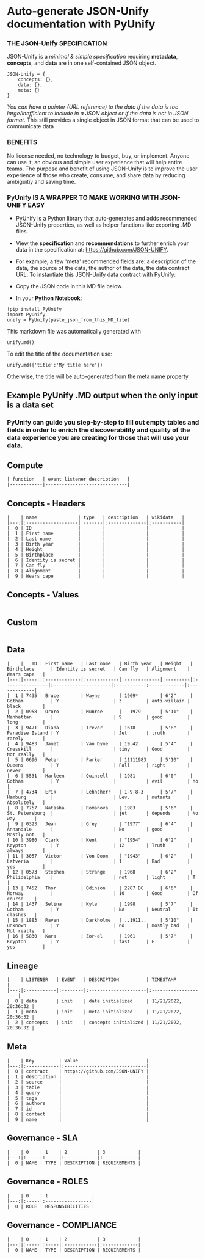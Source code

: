 # Auto-generate JSON-Unify documentation with PyUnify


### THE JSON-Unify SPECIFICATION


JSON-Unify is a <em>minimal & simple specification</em> requiring **metadata**, **concepts**, and **data** are in one self-contained JSON object.
```
JSON-Unify = {
	concepts: {},
	data: {},
	meta: {}
}
```

<em>You can have a pointer (URL reference) to the data if the data is too large/inefficient to include in a JSON object or if the data is not in JSON format.</em> This still provides a single object in JSON format that can be used to communicate data
### BENEFITS

No license needed, no technology to budget, buy, or implement. Anyone can use it, an obvious and simple user experience that will help entire teams.
The purpose and benefit of using JSON-Unify is to improve the user experience of those who create, consume, and share data by reducing ambiguitiy and saving time.


### PyUnify IS A WRAPPER TO MAKE WORKING WITH JSON-UNIFY EASY

- PyUnify is a Python library that auto-generates and adds recommended JSON-Unify properties, as well as helper functions like exporting .MD files.
- View the **specification** and **recommendations** to further enrich your data in the specification at: https://github.com/JSON-UNIFY.
- For example, a few 'meta' recommended fields are: a description of the data, the source of the data, the author of the data, the data contract URL.
To instantiate this JSON-Unify data contract with PyUnify:

- Copy the JSON code in this MD file below.
- In your **Python Notebook**:
```
!pip install PyUnify
import PyUnify
unify = PyUnify(paste_json_from_this_MD_file)
```

This markdown file was automatically generated with 
```
unify.md()
```

To edit the title of the documentation use: 
```
unify.md({'title':'My title here'})
```

Otherwise, the title will be auto-generated from the meta name property

## Example PyUnify .MD output when the only input is a data set

### PyUnify can guide you step-by-step to fill out empty tables and fields in order to enrich the discoverability and quality of the data experience you are creating for those that will use your data.
## Compute

```
| function   | event listener description   |
|------------|------------------------------|
```
## Concepts - Headers

```
|    | name               | type   | description   | wikidata   |
|---:|:-------------------|:-------|:--------------|:-----------|
|  0 | ID                 |        |               |            |
|  1 | First name         |        |               |            |
|  2 | Last name          |        |               |            |
|  3 | Birth year         |        |               |            |
|  4 | Height             |        |               |            |
|  5 | Birthplace         |        |               |            |
|  6 | Identity is secret |        |               |            |
|  7 | Can fly            |        |               |            |
|  8 | Alignment          |        |               |            |
|  9 | Wears cape         |        |               |            |
```
## Concepts - Values

```

```
## Custom

```

```
## Data

```
|    |   ID | First name   | Last name   | Birth year   | Height   | Birthplace      | Identity is secret   | Can fly   | Alignment    | Wears cape   |
|---:|-----:|:-------------|:------------|:-------------|:---------|:----------------|:---------------------|:----------|:-------------|:-------------|
|  1 | 7435 | Bruce        | Wayne       | 1969*        | 6'2"     | Gotham          | Y                    | 3         | anti-villain | black        |
|  2 | 0958 | Ororo        | Munroe      | --1979--     | 5'11"    | Manhattan       |                      | 9         | good         | long         |
|  3 | 9471 | Diana        | Trevor      | 1618         | 5'8"     | Paradise Island | Y                    | Jet       | truth        | rarely       |
|  4 | 9483 | Janet        | Van Dyne    | 19.42        | 5'4"     | Cresskill       |                      | tiny      | Good         | Not really   |
|  5 | 0696 | Peter        | Parker      | 11111983     | 5'10"    | Queens          | Y                    | Fall      | right        | never        |
|  6 | 5531 | Harleen      | Quinzell    | 1981         | 6'0"     | Gotham          | Y                    |           | evil         | no           |
|  7 | 4734 | Erik         | Lehnsherr   | 1-9-8-3      | 5'7"     | Hamburg         |                      | Lev.      | mutants      | Absolutely   |
|  8 | 7757 | Natasha      | Romanova    | 1983         | 5'6"     | St. Petersburg  |                      | jet       | depends      | No way       |
|  9 | 0323 | Jean         | Grey        | "1977"       | 6'4"     | Annandale       |                      | No        | good         | Mostly not   |
| 10 | 3980 | Clark        | Kent        | "1954"       | 6'2"     | Krypton         | Y                    | 12        | Truth        | always       |
| 11 | 3057 | Victor       | Von Doom    | "1943"       | 6'2"     | Latveria        |                      | 1         | Bad          | yes          |
| 12 | 0573 | Stephen      | Strange     | 1968         | 6'2"     | Philidelphia    |                      | not       | light        | T            |
| 13 | 7452 | Thor         | Odinson     | 2287 BC      | 6'6"     | Norway          |                      | 10        | Good         | Of course    |
| 14 | 1437 | Selina       | Kyle        | 1998         | 5'7"     | Gotham          | Y                    | NA        | Neutral      | It clashes   |
| 15 | 1883 | Raven        | Darkholme   | ..1911..     | 5'10"    | unknown         | Y                    | no        | mostly bad   | Not really   |
| 16 | 5830 | Kara         | Zor-el      | 1961         | 5'7"     | Krypton         | Y                    | fast      | G            | yes          |
```
## Lineage

```
|    | LISTENER   | EVENT   | DESCRIPTION          | TIMESTAMP            |
|---:|:-----------|:--------|:---------------------|:---------------------|
|  0 | data       | init    | data initialized     | 11/21/2022, 20:36:32 |
|  1 | meta       | init    | meta initialized     | 11/21/2022, 20:36:32 |
|  2 | concepts   | init    | concepts initialized | 11/21/2022, 20:36:32 |
```
## Meta

```
|    | Key         | Value                         |
|---:|:------------|:------------------------------|
|  0 | contract    | https://github.com/JSON-UNIFY |
|  1 | description |                               |
|  2 | source      |                               |
|  3 | table       |                               |
|  4 | query       |                               |
|  5 | tags        |                               |
|  6 | authors     |                               |
|  7 | id          |                               |
|  8 | contact     |                               |
|  9 | name        |                               |
```
## Governance - SLA

```
|    | 0    | 1    | 2           | 3            |
|---:|:-----|:-----|:------------|:-------------|
|  0 | NAME | TYPE | DESCRIPTION | REQUIREMENTS |
```
## Governance - ROLES

```
|    | 0    | 1                |
|---:|:-----|:-----------------|
|  0 | ROLE | RESPONSIBILITIES |
```
## Governance - COMPLIANCE

```
|    | 0    | 1    | 2           | 3            |
|---:|:-----|:-----|:------------|:-------------|
|  0 | NAME | TYPE | DESCRIPTION | REQUIREMENTS |
```
